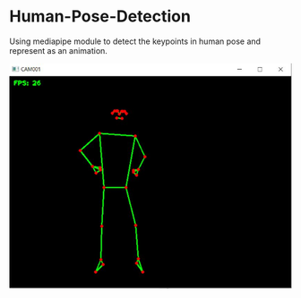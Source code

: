 # Human-Pose-Detection
Using mediapipe module to detect the keypoints in human pose and represent as an animation.

![plot](./pose_image1.JPG)
